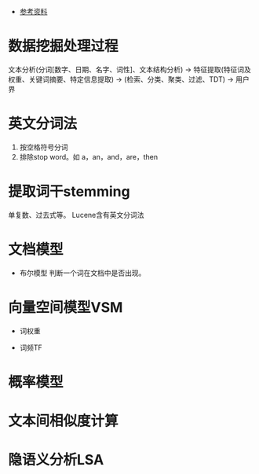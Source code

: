 * [参考资料](http://blog.csdn.net/buster2014/article/details/47035327)

# 数据挖掘处理过程

文本分析(分词[数字、日期、名字、词性]、文本结构分析) -> 特征提取(特征词及权重、关键词摘要、特定信息提取) -> (检索、分类、聚类、过滤、TDT) -> 用户界

# 英文分词法
1. 按空格符号分词
2. 排除stop word。如 a，an，and，are，then

# 提取词干stemming

单复数、过去式等。
Lucene含有英文分词法

# 文档模型
* 布尔模型
判断一个词在文档中是否出现。

# 向量空间模型VSM

* 词权重

* 词频TF

# 概率模型

# 文本间相似度计算

# 隐语义分析LSA
# 
